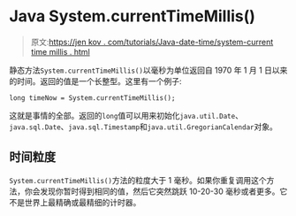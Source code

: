 # Java System.currentTimeMillis()

> 原文:[https://jen kov . com/tutorials/Java-date-time/system-current time millis . html](https://jenkov.com/tutorials/java-date-time/system-currenttimemillis.html)

静态方法`System.currentTimeMillis()`以毫秒为单位返回自 1970 年 1 月 1 日以来的时间。返回的值是一个长整型。这里有一个例子:

```
long timeNow = System.currentTimeMillis();

```

这就是事情的全部。返回的`long`值可以用来初始化`java.util.Date`、`java.sql.Date`、`java.sql.Timestamp`和`java.util.GregorianCalendar`对象。

## 时间粒度

`System.currentTimeMillis()`方法的粒度大于 1 毫秒。如果你重复调用这个方法，你会发现你暂时得到相同的值，然后它突然跳跃 10-20-30 毫秒或者更多。它不是世界上最精确或最精细的计时器。